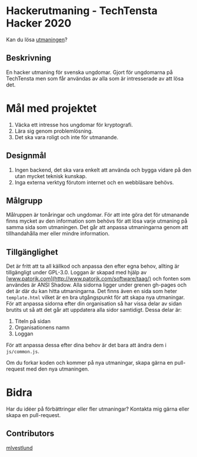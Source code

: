 # Hackerutmaning - TechTensta Hacker 2020

Kan du lösa [utmaningen](https://techtensta2020.github.io/hackerutmaning/index.html)?

## Beskrivning

En hacker utmaning för svenska ungdomar. Gjort för ungdomarna på TechTensta men som får användas av alla som är intresserade av att lösa det.

# Mål med projektet

1. Väcka ett intresse hos ungdomar för kryptografi.
2. Lära sig genom problemlösning.
3. Det ska vara roligt och inte för utmanande.

## Designmål

1. Ingen backend, det ska vara enkelt att använda och bygga vidare på den utan mycket teknisk kunskap.
2. Inga externa verktyg förutom internet och en webbläsare behövs.

## Målgrupp

Målruppen är tonåringar och ungdomar. För att inte göra det för utmanande finns mycket av den information som behövs för att lösa varje utmaning på samma sida som utmaningen. Det går att anpassa utmaningarna genom att tillhandahålla mer eller mindre information.

## Tillgänglighet

Det är fritt att ta all källkod och anpassa den efter egna behov, allting är tillgängligt under GPL-3.0.
Loggan är skapad med hjälp av [www.patorjk.com](http://www.patorjk.com/software/taag/) och fonten som användes är ANSI Shadow.
Alla sidorna ligger under grenen gh-pages och det är där du kan hitta utmaningarna. Det finns även en sida som heter `template.html` vilket är en bra utgångspunkt för att skapa nya utmaningar.
För att anpassa sidorna efter din organisation så har vissa delar av sidan brutits ut så att det går att uppdatera alla sidor samtidigt. Dessa delar är:
1. Titeln på sidan
2. Organisationens namn
3. Loggan

För att anpassa dessa efter dina behov är det bara att ändra dem i `js/common.js`. 

Om du forkar koden och kommer på nya utmaningar, skapa gärna en pull-request med den nya utmaningen.

# Bidra

Har du idéer på förbättringar eller fler utmaningar? Kontakta mig gärna eller skapa en pull-request. 

## Contributors

[mlvestlund](https://github.com/mlvestlund)
